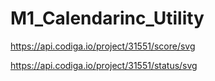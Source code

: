 # M1_Calendarinc_Utility
https://api.codiga.io/project/31551/score/svg

https://api.codiga.io/project/31551/status/svg


